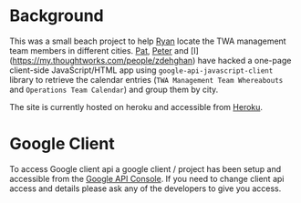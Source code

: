 # Background
This was a small beach project to help [Ryan](https://my.thoughtworks.com/people/rmoffat) locate the TWA management team members in different cities.
[Pat](https://my.thoughtworks.com/people/pbudd), [Peter](https://my.thoughtworks.com/people/plee) and [I] (https://my.thoughtworks.com/people/zdehghan) have hacked a one-page client-side JavaScript/HTML app using `google-api-javascript-client` library to retrieve the calendar entries (`TWA Management Team Whereabouts` and `Operations Team Calendar`) and group them by city.
 
The site is currently hosted on heroku and accessible from [Heroku](http://warm-mist-5145.herokuapp.com/index.html).

# Google Client
To access Google client api a google client / project has been setup and
accessible from the [Google API Console](https://code.google.com/apis/console/?pli=1#project:286499572058). If you need to change client api access and details please ask any of the developers to give you access.
